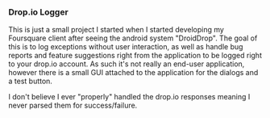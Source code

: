 ### Drop.io Logger

This is just a small project I started when I started developing my Foursquare client after seeing the android system "DroidDrop". The goal of this is to log exceptions without user interaction, as well as handle bug reports and feature suggestions right from the application to be logged right to your drop.io account. As such it's not really an end-user application, however there is a small GUI attached to the application for the dialogs and a test button.

I don't believe I ever "properly" handled the drop.io responses meaning I never parsed them for success/failure.